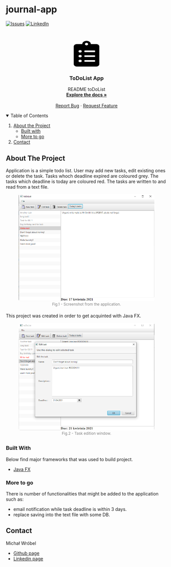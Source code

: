 # journal-app
[![Issues][issues-shield]][issues-url]
[![LinkedIn][linkedin-shield]][linkedin-url]

<!-- PROJECT LOGO -->
<br />
<p align="center">
  <a href="https://github.com/m-wrobel91/toDoListJavaFX">
    <img src="images/clipboard-list-solid.svg" alt="Logo" width="80" height="80">

  </a>

  <h3 align="center">ToDoList App</h3>

  <p align="center">
     README toDoList 
    <br />
    <a href="https://github.com/m-wrobel91/toDoListJavaFX"><strong>Explore the docs »</strong></a>
    <br />
    <br />    <a href="https://github.com/m-wrobel91/toDoListJavaFX/issues">Report Bug</a>
    ·
    <a href="https://github.com/m-wrobel91/toDoListJavaFX/issues">Request Feature</a>
  </p>
  </p>
</p>



<!-- TABLE OF CONTENTS -->
<details open="open">
  <summary>Table of Contents</summary>
  <ol>
    <li>
      <a href="#about-the-project">About the Project</a>
      <ul>
        <li><a href="#built-with">Built with</a></li>
        <li><a href="#more-to-go">More to go</a></li>
      </ul>
    </li>
    <li><a href="#contact">Contact</a></li>
  </ol>
</details>



<!-- ABOUT THE PROJECT -->
## About The Project
  
 Application is a simple todo list.  User may add new tasks, edit existing ones or delete the task. Tasks whoch deadline expired are coloured grey. The tasks which deadline is today are coloured red. The tasks are written to and read from a text file. 


<div align="center">
  <figure>
    <a href="images/screenshot_1.png"><img src="images/screenshot_1.png" height="auto" width="450" style="border-radius:5px"></a>
    <br>
    <div style='color:grey'><sup>Fig.1 - Screenshot from the application.</sup></div>
    </figure>
</div>
This project was created in order to get acquinted with Java FX.


<div align="center">
  <figure>
    <a href="images/screenshot_2.png"><img src="images/screenshot_2.png" height="auto" width="450" style="border-radius:5px"></a>
    <br>
    <div style='color:grey'><sup>Fig.2 - Task edition window.</sup></div>
    </figure>
</div>


### Built With

Below find  major frameworks that was used to build project. 
* [Java FX](https://www.oracle.com/java/technologies/javase/javafx-overview.html)


### More to go
There is number of functionalities that might be added to the application such as:
- email notification while task deadline is within 3 days.
- replace saving into the text file with some DB.

<!-- CONTACT -->
## Contact

Michał Wróbel 
- [Github page](https://github.com/m-wrobel91)
- [Linkedin page](https://www.linkedin.com/in/micha%C5%82-wr%C3%B3bel-85055012a/)


<!-- MARKDOWN LINKS & IMAGES -->

[issues-shield]: https://img.shields.io/github/issues/m-wrobel91/journal-app.svg?style=for-the-badge
[issues-url]: https://github.com/m-wrobel91/Best-README-Template/issues

[linkedin-shield]: https://img.shields.io/badge/-LinkedIn-black.svg?style=for-the-badge&logo=linkedin&colorB=555
[linkedin-url]: https://www.linkedin.com/in/micha%C5%82-wr%C3%B3bel-85055012a/
[github-url]: https://github.com/m-wrobel91
[app-logo]: images/book-solid.svg
